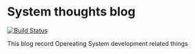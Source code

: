 # System thoughts blog
[![Build Status](https://travis-ci.com/system-thoughts/system-thoughts.github.io.svg?branch=master)](https://travis-ci.com/system-thoughts/system-thoughts.github.io)

This blog record Opereating System development related things
